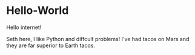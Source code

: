 # Hello-World
Hello internet!

Seth here, I like Python and diffcult problems!
I've had tacos on Mars and they are far superior to Earth tacos.



